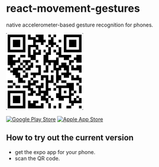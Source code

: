 # react-movement-gestures
native accelerometer-based gesture recognition for phones.

![Current Version](img/expoQRcode.png)

<a href="https://play.google.com/store/apps/details?id=host.exp.exponent&amp;referrer=www">![Google Play Store](https://d30j33t1r58ioz.cloudfront.net/static/download-google.png?dc974f415c487bead0424e11b092defa)</a>
<a href="https://itunes.apple.com/app/apple-store/id982107779?ct=www&amp;mt=8">![Apple App Store](https://d30j33t1r58ioz.cloudfront.net/static/download-apple.png?dc974f415c487bead0424e11b092defa)</a>

## How to try out the current version
- get the expo app for your phone.
- scan the QR code.

